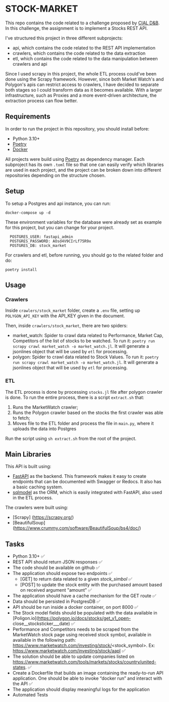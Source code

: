 # STOCK-MARKET

This repo contains the code related to a challenge proposed by [CIAL D&B](https://en.cialdnb.com/). 
In this challenge, the assignment is to implement a Stocks REST API.

I've structured this project in three different subprojects:

- api, which contains the code related to the REST API implementation
- crawlers, which contains the code related to the data extraction 
- etl, which contains the code related to the data manipulation between crawlers and api

Since I used scrapy in this project, the whole ETL process could've been done using the Scrapy framework.
However, since both Market Watch's and Polygon's apis can restrict access to crawlers, I have decided to
separate both stages so I could transform data as it becomes available. With a larger infrastructure, such as
Proxies and a more event-driven architecture, the extraction process can flow better.


## Requirements

In order to run the project in this repository, you should install before:
- Python 3.10+
- [Poetry](https://pypi.org/project/poetry/)
- [Docker](https://docs.docker.com/engine/install/)

All projects were build using [Poetry](https://python-poetry.org/) as dependency manager. Each subproject has its
own `.toml` file so that one can easily verify which libraries are used in each project, and the project can be
broken down into different repositories depending on the structure chosen.


## Setup

To setup a Postgres and api instance, you can run:

`docker-compose up -d`

These environment variables for the database were already set as example for this project, but you can change for your project.
```
  POSTGRES_USER: fastapi_admin
  POSTGRES_PASSWORD: AOsd4V9CIrLf75R9x
  POSTGRES_DB: stock_market
```

For crawlers and etl, before running, you should go to the related folder and do:

`poetry install`

## Usage

### Crawlers

Inside `crawlers/stock_market` folder, create a `.env` file, setting up `POLYGON_API_KEY` with the API_KEY given in the document.

Then, inside `crawlers/stock_market`, there are two spiders:
- market_watch: Spider to crawl data related to Performance, Market Cap, Competitors of the list of stocks to be watched. To run it: `poetry run scrapy crawl market_watch -o market_watch.jl`. It will generate a jsonlines object that will be used by `etl` for processing.
- polygon: Spider to crawl data related to Stock Values. To run it: `poetry run scrapy crawl market_watch -o market_watch.jl`. It will generate a jsonlines object that will be used by `etl` for processing.

### ETL

The ETL process is done by processing `stocks.jl` file after polygon crawler is done. To run the entire process, there is a script `extract.sh` that:
1. Runs the MarketWatch crawler;
2. Runs the Polygon crawler based on the stocks the first crawler was able to fetch;
3. Moves file to the ETL folder and process the file in `main.py`, where it uploads the data into Postgres

Run the script using `sh extract.sh` from the root of the project.

## Main Libraries

This API is built using:
- [FastAPI](https://fastapi.tiangolo.com/) as the backend. This framework makes it easy to create endpoints that can be documented with Swagger or Redocs. It also has a basic caching system.
- [sqlmodel](https://sqlmodel.tiangolo.com/) as the ORM, which is easily integrated with FastAPI, also used in the ETL process.
  
The crawlers were built using:
- [Scrapy] (https://scrapy.org/)
- [BeautifulSoup] (https://www.crummy.com/software/BeautifulSoup/bs4/doc/)

## Tasks
- Python 3.10+ ✅
- REST API should return JSON responses ✅
- The code should be available on github ✅
- The application should expose two endpoints ✅
  - [GET] to return data related to a given _stock_simbol_ ✅
  - [POST] to update the stock entity with the purchased amount based on received argument "amount" ✅
- The application should have a cache mechanism for the GET route ✅
- Data should be persisted in PostgresDB ✅
- API should be run inside a docker container, on port 8000 ✅
- The Stock model fields should be populated with the data available in [Poligon.io](https://polygon.io/docs/stocks/get_v1_open-
close__stocksticker___date) ✅
- Performance and Competitors needs to be scraped from the MarketWatch stock page using received stock symbol, available in available in the following path: https://www.marketwatch.com/investing/stock/<stock_symbol>. Ex: https://www.marketwatch.com/investing/stock/aapl ✅
- The solution should be able to update companies listed on https://www.marketwatch.com/tools/markets/stocks/country/united-states. ✅
- Create a Dockerfile that builds an image containing the ready-to-run API application. One should be able to invoke “docker run” and interact with the API ✅
- The application should display meaningful logs for the application
- Automated Tests